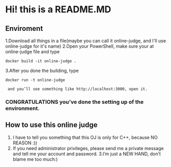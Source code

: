 # Hi! this is a README.MD

## Enviroment

  1.Download all things in a file(maybe you can call it online-judge, and I'll use online-judge for it's name)
  2.Open your PowerShell, make sure your at online-judge file and type
  ```
  docker build -it online-judge .
  ```
  3.After you done the building, type
  ```
  docker run -t online-judge
  ```
     and you’ll see something like http://localhost:3000, open it.
### CONGRATULATIONS you’ve done the setting up of the environment.


## How to use this online judge
  1. I have to tell you something that this OJ is only for C++, because NO REASON :)) 
  2. If you need administrator privileges, please send me a private message and tell me your account and password.
  3.I’m just a NEW HAND, don’t blame me too much:)

